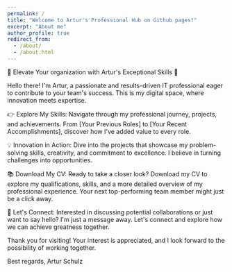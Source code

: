 ```yaml
---
permalink: /
title: "Welcome to Artur's Professional Hub on Github pages!"
excerpt: "About me"
author_profile: true
redirect_from: 
  - /about/
  - /about.html
---
```


🚀 Elevate Your organization with Artur's Exceptional Skills 🚀

Hello there! I'm Artur, a passionate and results-driven IT professional eager to contribute to your team's success. This is my digital space, where innovation meets expertise.

👉 Explore My Skills: Navigate through my professional journey, projects, and achievements. From [Your Previous Roles] to [Your Recent Accomplishments], discover how I've added value to every role.

💡 Innovation in Action: Dive into the projects that showcase my problem-solving skills, creativity, and commitment to excellence. I believe in turning challenges into opportunities.

📚 Download My CV: Ready to take a closer look? Download my CV to explore my qualifications, skills, and a more detailed overview of my professional experience. Your next top-performing team member might just be a click away.

📧 Let's Connect: Interested in discussing potential collaborations or just want to say hello? I'm just a message away. Let's connect and explore how we can achieve greatness together.

Thank you for visiting! Your interest is appreciated, and I look forward to the possibility of working together.

Best regards,
Artur Schulz
